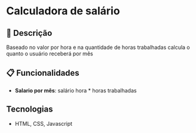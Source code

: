 # Calculadora de salário


##  🧾 Descrição
Baseado no valor por hora e na quantidade de horas trabalhadas calcula o quanto o usuário receberá por mês 

##  📋 Funcionalidades
- **Salario por mês**: salário hora * horas trabalhadas

## Tecnologias
- HTML, CSS, Javascript


